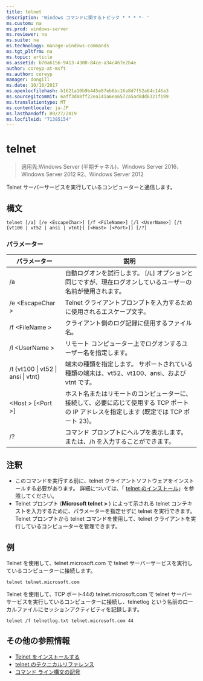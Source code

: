 ```yaml
---
title: telnet
description: 'Windows コマンドに関するトピック * * * *- '
ms.custom: na
ms.prod: windows-server
ms.reviewer: na
ms.suite: na
ms.technology: manage-windows-commands
ms.tgt_pltfrm: na
ms.topic: article
ms.assetid: b70a6156-9413-4300-84ce-a34c467e2b4e
author: coreyp-at-msft
ms.author: coreyp
manager: dongill
ms.date: 10/16/2017
ms.openlocfilehash: b1621a10b9b445e87eb6bc16a8d7f52a64c146a3
ms.sourcegitcommit: 6aff3d88ff22ea141a6ea6572a5ad8dd6321f199
ms.translationtype: MT
ms.contentlocale: ja-JP
ms.lasthandoff: 09/27/2019
ms.locfileid: "71385154"
---
```

# <a name="telnet"></a>telnet

>適用先:Windows Server (半期チャネル)、Windows Server 2016、Windows Server 2012 R2、Windows Server 2012

Telnet サーバーサービスを実行しているコンピューターと通信します。 
## <a name="syntax"></a>構文
```
telnet [/a] [/e <EscapeChar>] [/f <FileName>] [/l <UserName>] [/t {vt100 | vt52 | ansi | vtnt}] [<Host> [<Port>]] [/?]
```
### <a name="parameters"></a>パラメーター
|パラメーター|説明|
|-------|--------|
|/a|自動ログオンを試行します。 [/L] オプションと同じですが、現在ログオンしているユーザーの名前が使用されます。|
|/e \<EscapeChar >|Telnet クライアントプロンプトを入力するために使用されるエスケープ文字。|
|/f \<FileName >|クライアント側のログ記録に使用するファイル名。|
|/l \<UserName >|リモート コンピューター上でログオンするユーザー名を指定します。|
|/t {vt100 &#124; vt52 &#124; ansi &#124; vtnt}|端末の種類を指定します。 サポートされている種類の端末は、vt52、vt100、ansi、および vtnt です。|
|\<Host > [\<Port >]|ホスト名またはリモートのコンピューターに、接続して、必要に応じて使用する TCP ポートの IP アドレスを指定します (既定では TCP ポート 23)。|
|/?|コマンド プロンプトにヘルプを表示します。 または、/h を入力することができます。|

## <a name="remarks"></a>注釈
-   このコマンドを実行する前に、telnet クライアントソフトウェアをインストールする必要があります。 詳細については、「 [telnet のインストール](https://technet.microsoft.com/library/cc754293(v=ws.10).aspx)」を参照してください。
-   Telnet プロンプト (**Microsoft telnet >** ) によって示される telnet コンテキストを入力するために、パラメーターを指定せずに telnet を実行できます。 Telnet プロンプトから telnet コマンドを使用して、telnet クライアントを実行しているコンピューターを管理できます。

## <a name="BKMK_Examples"></a>例
Telnet を使用して、telnet.microsoft.com で telnet サーバーサービスを実行しているコンピューターに接続します。
```
telnet telnet.microsoft.com
```
Telnet を使用して、TCP ポート44の telnet.microsoft.com で telnet サーバーサービスを実行しているコンピューターに接続し、telnetlog という名前のローカルファイルにセッションアクティビティを記録します。
```
telnet /f telnetlog.txt telnet.microsoft.com 44
```

## <a name="additional-references"></a>その他の参照情報
-   [Telnet をインストールする](https://technet.microsoft.com/library/cc754293(v=ws.10).aspx)
-   [telnet のテクニカルリファレンス](https://technet.microsoft.com/library/cc754987(v=ws.10).aspx)
-   [コマンド ライン構文の記号](command-line-syntax-key.md)
